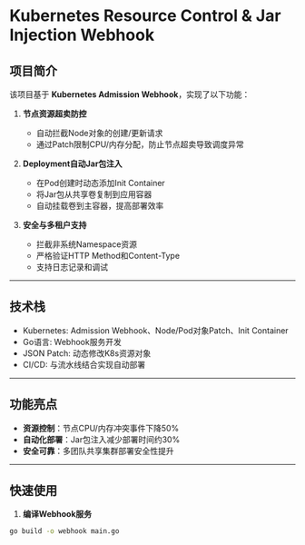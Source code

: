 # Kubernetes Resource Control & Jar Injection Webhook

## 项目简介
该项目基于 **Kubernetes Admission Webhook**，实现了以下功能：  

1. **节点资源超卖防控**  
   - 自动拦截Node对象的创建/更新请求  
   - 通过Patch限制CPU/内存分配，防止节点超卖导致调度异常  

2. **Deployment自动Jar包注入**  
   - 在Pod创建时动态添加Init Container  
   - 将Jar包从共享卷复制到应用容器  
   - 自动挂载卷到主容器，提高部署效率  

3. **安全与多租户支持**  
   - 拦截非系统Namespace资源  
   - 严格验证HTTP Method和Content-Type  
   - 支持日志记录和调试  

---

## 技术栈
- Kubernetes: Admission Webhook、Node/Pod对象Patch、Init Container  
- Go语言: Webhook服务开发  
- JSON Patch: 动态修改K8s资源对象  
- CI/CD: 与流水线结合实现自动部署  

---

## 功能亮点
- **资源控制**：节点CPU/内存冲突事件下降50%  
- **自动化部署**：Jar包注入减少部署时间约30%  
- **安全可靠**：多团队共享集群部署安全性提升  

---

## 快速使用
1. **编译Webhook服务**
```bash
go build -o webhook main.go
